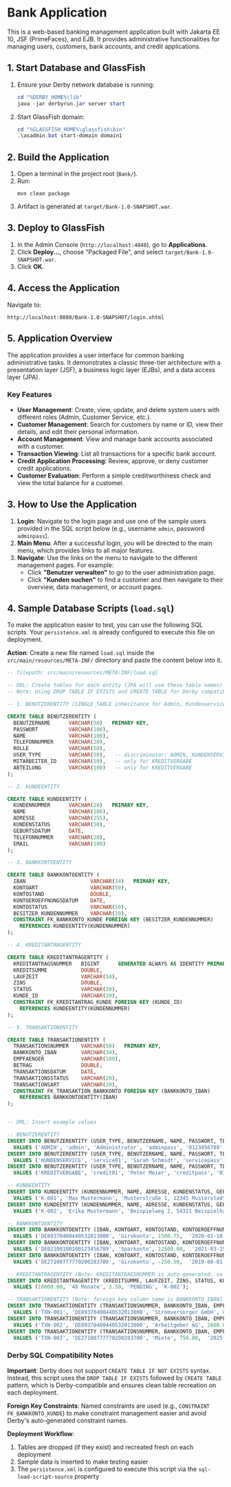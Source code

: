 # Bank Application

This is a web-based banking management application built with Jakarta EE 10, JSF (PrimeFaces), and EJB. It provides administrative functionalities for managing users, customers, bank accounts, and credit applications.

## 1. Start Database and GlassFish

1. Ensure your Derby network database is running:
   ```powershell
   cd "%DERBY_HOME%\lib"
   java -jar derbyrun.jar server start
   ```
2. Start GlassFish domain:
   ```powershell
   cd "%GLASSFISH_HOME%\glassfish\bin"
   .\asadmin.bat start-domain domain1
   ```

## 2. Build the Application

1. Open a terminal in the project root (`Bank/`).
2. Run:
   ```shell
   mvn clean package
   ```
3. Artifact is generated at `target/Bank-1.0-SNAPSHOT.war`.

## 3. Deploy to GlassFish

1. In the Admin Console (`http://localhost:4848`), go to **Applications**.
2. Click **Deploy...**, choose "Packaged File", and select `target/Bank-1.0-SNAPSHOT.war`.
3. Click **OK**.

## 4. Access the Application

Navigate to:

```
http://localhost:8080/Bank-1.0-SNAPSHOT/login.xhtml
```

## 5. Application Overview

The application provides a user interface for common banking administrative tasks. It demonstrates a classic three-tier architecture with a presentation layer (JSF), a business logic layer (EJBs), and a data access layer (JPA).

### Key Features

*   **User Management**: Create, view, update, and delete system users with different roles (Admin, Customer Service, etc.).
*   **Customer Management**: Search for customers by name or ID, view their details, and edit their personal information.
*   **Account Management**: View and manage bank accounts associated with a customer.
*   **Transaction Viewing**: List all transactions for a specific bank account.
*   **Credit Application Processing**: Review, approve, or deny customer credit applications.
*   **Customer Evaluation**: Perform a simple creditworthiness check and view the total balance for a customer.

## 3. How to Use the Application

1.  **Login**: Navigate to the login page and use one of the sample users provided in the SQL script below (e.g., username `admin`, password `adminpass`).
2.  **Main Menu**: After a successful login, you will be directed to the main menu, which provides links to all major features.
3.  **Navigate**: Use the links on the menu to navigate to the different management pages. For example:
    *   Click **"Benutzer verwalten"** to go to the user administration page.
    *   Click **"Kunden suchen"** to find a customer and then navigate to their overview, data management, or account pages.

## 4. Sample Database Scripts (`load.sql`)

To make the application easier to test, you can use the following SQL scripts. Your `persistence.xml` is already configured to execute this file on deployment.

**Action**: Create a new file named `load.sql` inside the `src/main/resources/META-INF/` directory and paste the content below into it.

````sql
-- filepath: src/main/resources/META-INF/load.sql

-- DDL: Create tables for each entity (JPA will use these table names)
-- Note: Using DROP TABLE IF EXISTS and CREATE TABLE for Derby compatibility

-- 1. BENUTZERENTITY (SINGLE_TABLE inheritance for Admin, Kundenservice, MitarbeiterKreditvergabe)

CREATE TABLE BENUTZERENTITY (
  BENUTZERNAME      VARCHAR(50)   PRIMARY KEY,
  PASSWORT          VARCHAR(100),
  NAME              VARCHAR(100),
  TELEFONNUMMER     VARCHAR(20),
  ROLLE             VARCHAR(50),
  USER_TYPE         VARCHAR(50),   -- discriminator: ADMIN, KUNDENSERVICE, KREDITVERGABE
  MITARBEITER_ID    VARCHAR(50),   -- only for KREDITVERGABE
  ABTEILUNG         VARCHAR(100)   -- only for KREDITVERGABE
);

-- 2. KUNDEENTITY

CREATE TABLE KUNDEENTITY (
  KUNDENNUMMER      VARCHAR(20)   PRIMARY KEY,
  NAME              VARCHAR(100),
  ADRESSE           VARCHAR(255),
  KUNDENSTATUS      VARCHAR(50),
  GEBURTSDATUM      DATE,
  TELEFONNUMMER     VARCHAR(20),
  EMAIL             VARCHAR(100)
);

-- 3. BANKKONTOENTITY

CREATE TABLE BANKKONTOENTITY (
  IBAN                     VARCHAR(34)   PRIMARY KEY,
  KONTOART                 VARCHAR(50),
  KONTOSTAND               DOUBLE,
  KONTOEROEFFNUNGSDATUM    DATE,
  KONTOSTATUS              VARCHAR(50),
  BESITZER_KUNDENNUMMER    VARCHAR(20),
  CONSTRAINT FK_BANKKONTO_KUNDE FOREIGN KEY (BESITZER_KUNDENNUMMER)
    REFERENCES KUNDEENTITY(KUNDENNUMMER)
);

-- 4. KREDITANTRAGENTITY

CREATE TABLE KREDITANTRAGENTITY (
  KREDITANTRAGSNUMMER   BIGINT      GENERATED ALWAYS AS IDENTITY PRIMARY KEY,
  KREDITSUMME           DOUBLE,
  LAUFZEIT              VARCHAR(50),
  ZINS                  DOUBLE,
  STATUS                VARCHAR(20),
  KUNDE_ID              VARCHAR(20),
  CONSTRAINT FK_KREDITANTRAG_KUNDE FOREIGN KEY (KUNDE_ID)
    REFERENCES KUNDEENTITY(KUNDENNUMMER)
);

-- 5. TRANSAKTIONENTITY

CREATE TABLE TRANSAKTIONENTITY (
  TRANSAKTIONSNUMMER    VARCHAR(50)   PRIMARY KEY,
  BANKKONTO_IBAN        VARCHAR(34),
  EMPFAENGER            VARCHAR(100),
  BETRAG                DOUBLE,
  TRANSAKTIONSDATUM     DATE,
  TRANSAKTIONSSTATUS    VARCHAR(20),
  TRANSAKTIONSART       VARCHAR(20),
  CONSTRAINT FK_TRANSAKTION_BANKKONTO FOREIGN KEY (BANKKONTO_IBAN)
    REFERENCES BANKKONTOENTITY(IBAN)
);


-- DML: Insert example values

-- BENUTZERENTITY
INSERT INTO BENUTZERENTITY (USER_TYPE, BENUTZERNAME, NAME, PASSWORT, TELEFONNUMMER, ROLLE)
  VALUES ('ADMIN', 'admin', 'Administrator', 'adminpass', '0123456789', 'ADMIN');
INSERT INTO BENUTZERENTITY (USER_TYPE, BENUTZERNAME, NAME, PASSWORT, TELEFONNUMMER, ROLLE)
  VALUES ('KUNDENSERVICE', 'service01', 'Sarah Schmidt', 'servicepass', '0987654321', 'KUNDENSERVICE');
INSERT INTO BENUTZERENTITY (USER_TYPE, BENUTZERNAME, NAME, PASSWORT, TELEFONNUMMER, ROLLE, MITARBEITER_ID, ABTEILUNG)
  VALUES ('KREDITVERGABE', 'credit01', 'Peter Meier', 'creditpass', '01122334455', 'KREDITVERGABE', 'MK-789', 'Credit Department');

-- KUNDEENTITY
INSERT INTO KUNDEENTITY (KUNDENNUMMER, NAME, ADRESSE, KUNDENSTATUS, GEBURTSDATUM, TELEFONNUMMER, EMAIL)
  VALUES ('K-001', 'Max Mustermann', 'Musterstraße 1, 12345 Musterstadt', 'ACTIVE',  '1985-05-20', '01511234567', 'max.mustermann@example.com');
INSERT INTO KUNDEENTITY (KUNDENNUMMER, NAME, ADRESSE, KUNDENSTATUS, GEBURTSDATUM, TELEFONNUMMER, EMAIL)
  VALUES ('K-002', 'Erika Mustermann', 'Beispielweg 2, 54321 Beispielhausen', 'ACTIVE',  '1990-11-15', '01607654321', 'erika.mustermann@example.com');

-- BANKKONTOENTITY
INSERT INTO BANKKONTOENTITY (IBAN, KONTOART, KONTOSTAND, KONTOEROEFFNUNGSDATUM, KONTOSTATUS, BESITZER_KUNDENNUMMER)
  VALUES ('DE89370400440532013000', 'Girokonto', 1500.75,  '2020-01-10', 'ACTIVE', 'K-001');
INSERT INTO BANKKONTOENTITY (IBAN, KONTOART, KONTOSTAND, KONTOEROEFFNUNGSDATUM, KONTOSTATUS, BESITZER_KUNDENNUMMER)
  VALUES ('DE02100100100123456789', 'Sparkonto', 12500.00,  '2021-03-15', 'ACTIVE', 'K-001');
INSERT INTO BANKKONTOENTITY (IBAN, KONTOART, KONTOSTAND, KONTOEROEFFNUNGSDATUM, KONTOSTATUS, BESITZER_KUNDENNUMMER)
  VALUES ('DE27100777770200283700', 'Girokonto', -250.50,  '2019-08-01', 'ACTIVE', 'K-002');

-- KREDITANTRAGENTITY (Note: KREDITANTRAGSNUMMER is auto-generated, so we don't specify it)
INSERT INTO KREDITANTRAGENTITY (KREDITSUMME, LAUFZEIT, ZINS, STATUS, KUNDE_ID)
  VALUES (10000.00, '48 Monate', 3.50, 'PENDING', 'K-002');

-- TRANSAKTIONENTITY (Note: foreign key column name is BANKKONTO_IBAN)
INSERT INTO TRANSAKTIONENTITY (TRANSAKTIONSNUMMER, BANKKONTO_IBAN, EMPFAENGER, BETRAG, TRANSAKTIONSDATUM, TRANSAKTIONSSTATUS, TRANSAKTIONSART)
  VALUES ('TXN-001', 'DE89370400440532013000', 'Stromversorger GmbH', 85.50,  '2025-06-01', 'COMPLETED', 'AUSGANG');
INSERT INTO TRANSAKTIONENTITY (TRANSAKTIONSNUMMER, BANKKONTO_IBAN, EMPFAENGER, BETRAG, TRANSAKTIONSDATUM, TRANSAKTIONSSTATUS, TRANSAKTIONSART)
  VALUES ('TXN-002', 'DE89370400440532013000', 'Arbeitgeber AG', 2800.00,  '2025-05-30', 'COMPLETED', 'EINGANG');
INSERT INTO TRANSAKTIONENTITY (TRANSAKTIONSNUMMER, BANKKONTO_IBAN, EMPFAENGER, BETRAG, TRANSAKTIONSDATUM, TRANSAKTIONSSTATUS, TRANSAKTIONSART)
  VALUES ('TXN-003', 'DE27100777770200283700', 'Miete', 750.00,  '2025-06-01', 'COMPLETED', 'AUSGANG');
````

### Derby SQL Compatibility Notes

**Important**: Derby does not support `CREATE TABLE IF NOT EXISTS` syntax. Instead, this script uses the `DROP TABLE IF EXISTS` followed by `CREATE TABLE` pattern, which is Derby-compatible and ensures clean table recreation on each deployment.

**Foreign Key Constraints**: Named constraints are used (e.g., `CONSTRAINT FK_BANKKONTO_KUNDE`) to make constraint management easier and avoid Derby's auto-generated constraint names.

**Deployment Workflow**:
1. Tables are dropped (if they exist) and recreated fresh on each deployment
2. Sample data is inserted to make testing easier
3. The `persistence.xml` is configured to execute this script via the `sql-load-script-source` property
